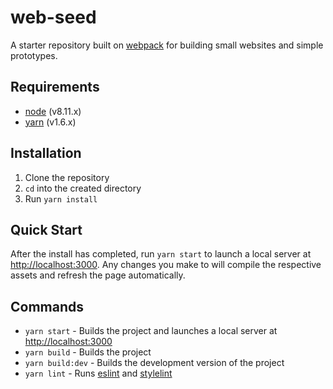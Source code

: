 # web-seed

A starter repository built on [webpack](https://webpack.js.org/) for building small websites and simple prototypes.

## Requirements

* [node](https://nodejs.org) (v8.11.x)
* [yarn](https://yarnpkg.com) (v1.6.x)

## Installation

1. Clone the repository
2. `cd` into the created directory
3. Run `yarn install`

## Quick Start

After the install has completed, run `yarn start` to launch a local server at [http://localhost:3000](http://localhost:3000). Any changes you make to will compile the respective assets and refresh the page automatically.

## Commands

* `yarn start` - Builds the project and launches a local server at [http://localhost:3000](http://localhost:3000)
* `yarn build` - Builds the project
* `yarn build:dev` - Builds the development version of the project
* `yarn lint` - Runs [eslint](https://eslint.org/) and [stylelint](https://stylelint.io/)
